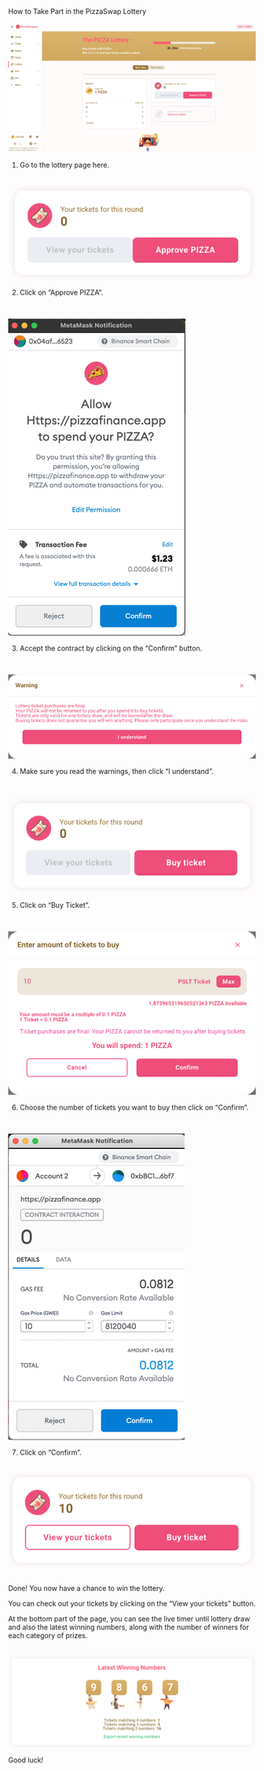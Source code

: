 How to Take Part in the PizzaSwap Lottery

​![Lottery Home](./assets/lottery/home.png)


1. Go to the lottery page here.

​
![Approve Lottery](./assets/lottery/approve-lottery.png)

2. Click on “Approve PIZZA”.

​

​​![Approve Confirm](./assets/lottery/approve-confirm.png)

3. Accept the contract by clicking on the “Confirm” button.

​

​​![Lottery Warnings](./assets/lottery/warnings.png)

4. Make sure you read the warnings, then click “I understand”.

​

​​![Lottery Box](./assets/lottery/lottery-box.png)

5. Click on “Buy Ticket”.

​

​​![Buy Ticket](./assets/lottery/buy-ticket.png)

6. Choose the number of tickets you want to buy then click on “Confirm”.

​

​​![Buy Confirm](./assets/lottery/buy-confirm.png)

7. Click on “Confirm”.

​
![Lottery](./assets/lottery/lottery.png)
​​

Done! You now have a chance to win the lottery.

You can check out your tickets by clicking on the “View your tickets” button.

At the bottom part of the page, you can see the live timer until lottery draw and also the latest winning numbers, along with the number of winners for each category of prizes.

​
![Winner Number](./assets/lottery/winner-number.png)
​​

Good luck!

